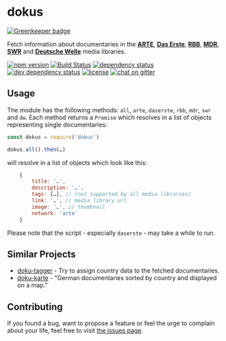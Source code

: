 # dokus

[![Greenkeeper badge](https://badges.greenkeeper.io/juliuste/dokus.svg)](https://greenkeeper.io/)

Fetch information about documentaries in the **[ARTE](http://www.arte.tv/guide/de/plus7/?country=DE)**, **[Das Erste](http://mediathek.daserste.de/)**, **[RBB](http://mediathek.rbb-online.de/tv)**, **[MDR](http://www.mdr.de/mediathek/)**, **[SWR](http://swrmediathek.de)** and **[Deutsche Welle](http://www.dw.com/de/media-center/alle-inhalte/s-100814)** media libraries.

[![npm version](https://img.shields.io/npm/v/dokus.svg)](https://www.npmjs.com/package/dokus)
[![Build Status](https://travis-ci.org/juliuste/dokus.svg?branch=master)](https://travis-ci.org/juliuste/dokus)
[![dependency status](https://img.shields.io/david/juliuste/dokus.svg)](https://david-dm.org/juliuste/dokus)
[![dev dependency status](https://img.shields.io/david/dev/juliuste/dokus.svg)](https://david-dm.org/juliuste/dokus#info=devDependencies)
[![license](https://img.shields.io/github/license/juliuste/dokus.svg?style=flat)](LICENSE)
[![chat on gitter](https://badges.gitter.im/juliuste.svg)](https://gitter.im/juliuste)

## Usage

The module has the following methods: `all`, `arte`, `daserste`, `rbb`, `mdr`, `swr` and `dw`. Each method returns a `Promise` which resolves in a list of objects representing single documentaries:

```javascript
const dokus = require('dokus')

dokus.all().then(…)
```
will resolve in a list of objects which look like this:
```javascript
	{
		title: '…',
		description: '…',
		tags: […], // (not supported by all media libraries)
		link: '…', // media library url
		image: '…', // thumbnail
		network: 'arte'
	}
```

Please note that the script - especially `daserste` - may take a while to run.

## Similar Projects

- [doku-tagger](https://github.com/juliuste/doku-tagger/) - Try to assign country data to the fetched documentaries.
- [doku-karte](https://github.com/juliuste/doku-karte/) - "German documentaries sorted by country and displayed on a map."

## Contributing

If you found a bug, want to propose a feature or feel the urge to complain about your life, feel free to visit [the issues page](https://github.com/juliuste/dokus/issues).
